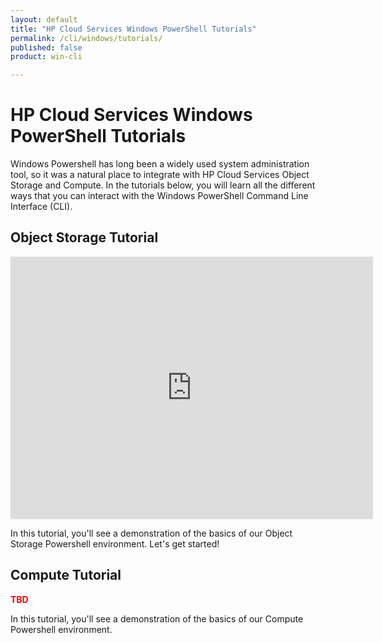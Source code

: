 ```yaml
---
layout: default
title: "HP Cloud Services Windows PowerShell Tutorials"
permalink: /cli/windows/tutorials/
published: false
product: win-cli

---
```

# HP Cloud Services Windows PowerShell Tutorials

Windows Powershell has long been a widely used system administration tool, so it was a natural place to integrate with HP Cloud Services Object Storage and Compute.  In the tutorials below, you will learn all the different ways that you can interact with the Windows PowerShell Command Line Interface (CLI).


## Object Storage Tutorial

<iframe src="http://player.vimeo.com/video/33349560?title=0&amp;byline=0&amp;portrait=0" width="580" height="420" frameborder="0"> </iframe>

In this tutorial, you'll see a demonstration of the basics of our Object Storage Powershell environment. Let's get started!   

## Compute Tutorial

<font color="Red"><b>TBD</b></font>

In this tutorial, you'll see a demonstration of the basics of our Compute Powershell environment.

 